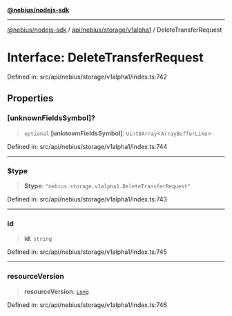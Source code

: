 [**@nebius/nodejs-sdk**](../../../../../README.md)

***

[@nebius/nodejs-sdk](../../../../../README.md) / [api/nebius/storage/v1alpha1](../README.md) / DeleteTransferRequest

# Interface: DeleteTransferRequest

Defined in: src/api/nebius/storage/v1alpha1/index.ts:742

## Properties

### \[unknownFieldsSymbol\]?

> `optional` **\[unknownFieldsSymbol\]**: `Uint8Array`\<`ArrayBufferLike`\>

Defined in: src/api/nebius/storage/v1alpha1/index.ts:744

***

### $type

> **$type**: `"nebius.storage.v1alpha1.DeleteTransferRequest"`

Defined in: src/api/nebius/storage/v1alpha1/index.ts:743

***

### id

> **id**: `string`

Defined in: src/api/nebius/storage/v1alpha1/index.ts:745

***

### resourceVersion

> **resourceVersion**: [`Long`](../../../../../runtime/protos/core/classes/Long.md)

Defined in: src/api/nebius/storage/v1alpha1/index.ts:746
